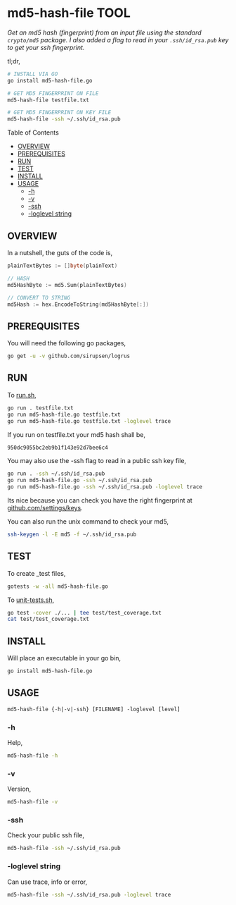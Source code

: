 # md5-hash-file TOOL

_Get an md5 hash (fingerprint) from an input file using the standard
`crypto/md5` package.
I also added a flag to read in your `.ssh/id_rsa.pub` key to get your ssh fingerprint._

tl;dr,

```bash
# INSTALL VIA GO
go install md5-hash-file.go

# GET MD5 FINGERPRINT ON FILE
md5-hash-file testfile.txt

# GET MD5 FINGERPRINT ON KEY FILE
md5-hash-file -ssh ~/.ssh/id_rsa.pub
```

Table of Contents

* [OVERVIEW](https://github.com/JeffDeCola/my-go-tools/tree/master/cryptography-tools/md5-hash-file#overview)
* [PREREQUISITES](https://github.com/JeffDeCola/my-go-tools/tree/master/cryptography-tools/md5-hash-file#prerequisites)
* [RUN](https://github.com/JeffDeCola/my-go-tools/tree/master/cryptography-tools/md5-hash-file#run)
* [TEST](https://github.com/JeffDeCola/my-go-tools/tree/master/cryptography-tools/md5-hash-file#test)
* [INSTALL](https://github.com/JeffDeCola/my-go-tools/tree/master/cryptography-tools/md5-hash-file#install)
* [USAGE](https://github.com/JeffDeCola/my-go-tools/tree/master/cryptography-tools/md5-hash-file#usage)
  * [-h](https://github.com/JeffDeCola/my-go-tools/tree/master/cryptography-tools/md5-hash-file#-h)
  * [-v](https://github.com/JeffDeCola/my-go-tools/tree/master/cryptography-tools/md5-hash-file#-v)
  * [-ssh](https://github.com/JeffDeCola/my-go-tools/tree/master/cryptography-tools/md5-hash-file#-ssh)
  * [-loglevel string](https://github.com/JeffDeCola/my-go-tools/tree/master/cryptography-tools/md5-hash-file#-loglevel-string)

## OVERVIEW

In a nutshell, the guts of the code is,

```go
plainTextBytes := []byte(plainText)

// HASH
md5HashByte := md5.Sum(plainTextBytes)

// CONVERT TO STRING
md5Hash := hex.EncodeToString(md5HashByte[:])
```

## PREREQUISITES

You will need the following go packages,

```bash
go get -u -v github.com/sirupsen/logrus
```

## RUN

To
[run.sh](https://github.com/JeffDeCola/my-go-tools/blob/master/cryptography-tools/md5-hash-file/run.sh),

```bash
go run . testfile.txt
go run md5-hash-file.go testfile.txt
go run md5-hash-file.go testfile.txt -loglevel trace
```

If you run on testfile.txt your md5 hash shall be,

```txt
950dc9055bc2eb9b1f143e92d7bee6c4
```

You may also use the -ssh flag to read in a public ssh key file,

```bash
go run . -ssh ~/.ssh/id_rsa.pub
go run md5-hash-file.go -ssh ~/.ssh/id_rsa.pub
go run md5-hash-file.go -ssh ~/.ssh/id_rsa.pub -loglevel trace
```

Its nice because you can check you have the right fingerprint at
[github.com/settings/keys](https://github.com/settings/keys).

You can also run the unix command to check your md5,

```bash
ssh-keygen -l -E md5 -f ~/.ssh/id_rsa.pub
```

## TEST

To create _test files,

```bash
gotests -w -all md5-hash-file.go
```

To
[unit-tests.sh](https://github.com/JeffDeCola/my-go-tools/blob/master/cryptography-tools/md5-hash-file/test/unit-tests.sh),

```bash
go test -cover ./... | tee test/test_coverage.txt
cat test/test_coverage.txt
```

## INSTALL

Will place an executable in your go bin,

```bash
go install md5-hash-file.go
```

## USAGE

```txt
md5-hash-file {-h|-v|-ssh} [FILENAME] -loglevel [level] 
```

### -h

Help,

```bash
md5-hash-file -h
```

### -v

Version,

```bash
md5-hash-file -v
```

### -ssh

Check your public ssh file,

```bash
md5-hash-file -ssh ~/.ssh/id_rsa.pub
```

### -loglevel string

Can use trace, info or error,

```bash
md5-hash-file -ssh ~/.ssh/id_rsa.pub -loglevel trace
```
